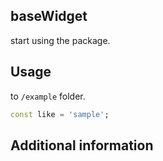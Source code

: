 
## baseWidget
start using the package.

## Usage

to `/example` folder.

```dart
const like = 'sample';
```

## Additional information


